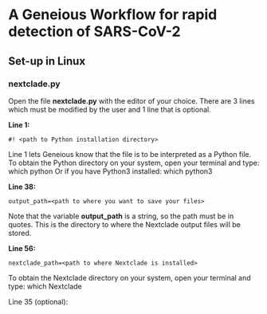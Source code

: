 # A Geneious Workflow for rapid detection of SARS-CoV-2

## Set-up in Linux

### nextclade.py

Open the file **nextclade.py** with the editor of your choice. There are 3 lines which must be modified by the user and 1 line that is optional.

**Line 1:**
```
#! <path to Python installation directory>
```
Line 1 lets Geneious know that the file is to be interpreted as a Python file.
To obtain the Python directory on your system, open your terminal and type:
which python
Or if you have Python3 installed:
which python3

**Line 38:**
```
output_path=<path to where you want to save your files>
```
Note that the variable **output_path** is a string, so the path must be in quotes.
This is the directory to where the Nextclade output files will be stored.

**Line 56:**
```
nextclade_path=<path to where Nextclade is installed>
```

To obtain the Nextclade directory on your system, open your terminal and type:
which Nextclade

Line 35 (optional):
